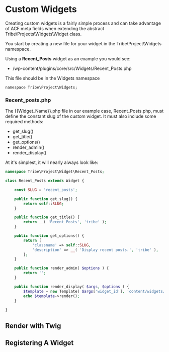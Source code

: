 # Custom Widgets

Creating custom widgets is a fairly simple process and can take advantage of ACF meta fields when extending the abstract Tribe\Projects\Widgets\Widget class.

You start by creating a new file for your widget in the Tribe\Project\Widgets namespace.

Using a **Recent_Posts** widget as an example you would see:

- /wp-content/plugins/core/src/Widgets/Recent_Posts.php

This file should be in the Widgets namespace

```namespace Tribe\Project\Widgets;```

### Recent_posts.php

The {{Widget_Name}}.php file in our example case, Recent_Posts.php, must define the constant slug of the custom widget.  It must also include some required methods:

 - get_slug()
 - get_title()
 - get_options()
 - render_admin()
 - render_display()

At it's simplest, it will nearly always look like:

```php
namespace Tribe\Project\Widget\Recent_Posts;

class Recent_Posts extends Widget {

	const SLUG = 'recent_posts';

	public function get_slug() {
		return self::SLUG;
	}

	public function get_title() {
		return __( 'Recent Posts', 'tribe' );
	}

	public function get_options() {
		return [
			'classname' => self::SLUG,
			'description' => __( 'Display recent posts.', 'tribe' ),
		];
	}

	public function render_admin( $options ) {
		return '';
	}

	public function render_display( $args, $options ) {
		$template = new Template( $args['widget_id'], 'content/widgets/recent-posts.twig' );
		echo $template->render();
	}
	
}
```

## Render with Twig

## Registering A Widget
